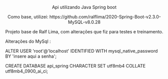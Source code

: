 <div align="center">
   <p>Api utilizando Java Spring boot</p>
   <p>Como base, utilizei: https://github.com/ralflima/2020-Spring-Boot-v2.3.0-MySQL-v8.0.28</p>
   <p>Projeto base de Ralf Lima, com alterações que fiz para testes e treinamento.</p>
  </div>

  <div>
    <p> Alterações do MySql :</p>
    <p> ALTER USER 'root'@'localhost' IDENTIFIED WITH mysql_native_password BY 'insere aqui a senha'; </p>
    <p> CREATE DATABASE api_spring CHARACTER SET utf8mb4 COLLATE utf8mb4_0900_ai_ci;</p>
  </div>
</div>
